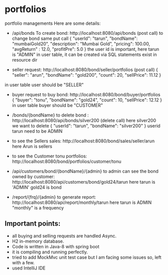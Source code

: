 # portfolios

portfolio managements
Here are some details:
- /api/bonds
To create bond: http://localhost:8080/api/bonds (post call)
to change bond same put call
{
	"userId": "tarun",
	"bondName": "mumbaiGold20",
	"description": "Mumbai Gold",
	"pricing": 100.00,
	"avgReturn" : 12.0,
	"profitPre": 5.0
}
the user id is important, here tarun is "ADMIN" in user table, it can be created via SQL statements exist in resource dir


- seller request: http://localhost:8080/bond/seller/portfolios (post call)
{
	"seller": "arun",
	"bondName": "gold200",
	"count": 20,
	"sellPrice": 11.12
}

in user table user should be "SELLER"

- buyer request to buy bond: http://localhost:8080/bond/buyer/portfolios
{
	"buyer": "tonu",
	"bondName": "gold24",
	"count": 10,
	"sellPrice": 12.12
}
in user table buyer should be "CUSTOMER"

- /bonds/{bondName}
to delete bond : http://localhost:8080/api/bonds/silver200 (delete call)
here silver200 we want to delete
{
	"userId": "tarun",
	"bondName": "silver200"
}
userid tarun need to be ADMIN

- to see the Sellers sales: http://localhost:8080/bond/sales/seller/arun
here Arun is sellers

- to see the Customer tonu portfolios: http://localhost:8080/bond/portfolios/customer/tonu

- /api/customers/bond/{bondName}/{admin}
to admin can see the bond owned by customer: http://localhost:8080/api/customers/bond/gold24/tarun
here tarun is 'ADMIN'
gold24 is bond

- /report/{frq}/{admin}
to generate report: http://localhost:8080/api/report/monthly/tarun
here tarun is ADMIN
"monthly" is a frequency

## Important points:
-   all buying and selling requests are handled Async.
-   H2 in-memory database.
-   Code is written in Java-8 with spring boot
-   it is compiling and running perfectly.
-   tried to add MockMvc unit test case but I am facing some issues so, left with a few.
-  used IntelliJ IDE
